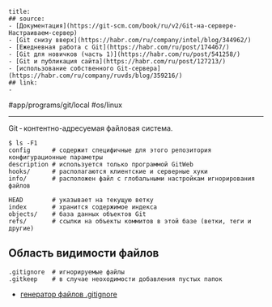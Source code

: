 ```ad-quote
title:
## source:
- [Документация](https://git-scm.com/book/ru/v2/Git-на-сервере-Настраиваем-сервер)
- [Git снизу вверх](https://habr.com/ru/company/intel/blog/344962/)
- [Ежедневная работа с Git](https://habr.com/ru/post/174467/)
- [Git для новичков (часть 1)](https://habr.com/ru/post/541258/)
- [Git и публикация сайта](https://habr.com/ru/post/127213/)
- [использование собственного Git-сервера](https://habr.com/ru/company/ruvds/blog/359216/)
## link:
- 
```

#app/programs/git/local
#os/linux

---

Git - контентно-адресуемая файловая система.

```shell
$ ls -F1
config      # содержит специфичные для этого репозитория конфигурационные параметры
description # используется только программой GitWeb
hooks/      # располагаются клиентские и серверные хуки
info/       # расположен файл с глобальными настройкам игнорирования файлов

HEAD        # указывает на текущую ветку
index		# хранится содержимое индекса
objects/    # база данных объектов Git
refs/       # ссылки на объекты коммитов в этой базе (ветки, теги и другие)
```

## Область видимости файлов

```shell
.gitignore 	# игнорируемые файлы
.gitkeep 	# в случае неоходимости добавления пустых папок
```

- [генератор файлов .gitignore](https://www.toptal.com/developers/gitignore)